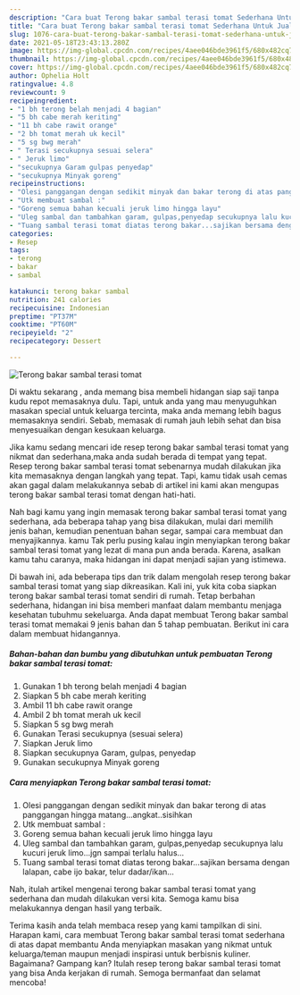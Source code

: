 ```yaml
---
description: "Cara buat Terong bakar sambal terasi tomat Sederhana Untuk Jualan"
title: "Cara buat Terong bakar sambal terasi tomat Sederhana Untuk Jualan"
slug: 1076-cara-buat-terong-bakar-sambal-terasi-tomat-sederhana-untuk-jualan
date: 2021-05-18T23:43:13.280Z
image: https://img-global.cpcdn.com/recipes/4aee046bde3961f5/680x482cq70/terong-bakar-sambal-terasi-tomat-foto-resep-utama.jpg
thumbnail: https://img-global.cpcdn.com/recipes/4aee046bde3961f5/680x482cq70/terong-bakar-sambal-terasi-tomat-foto-resep-utama.jpg
cover: https://img-global.cpcdn.com/recipes/4aee046bde3961f5/680x482cq70/terong-bakar-sambal-terasi-tomat-foto-resep-utama.jpg
author: Ophelia Holt
ratingvalue: 4.8
reviewcount: 9
recipeingredient:
- "1 bh terong belah menjadi 4 bagian"
- "5 bh cabe merah keriting"
- "11 bh cabe rawit orange"
- "2 bh tomat merah uk kecil"
- "5 sg bwg merah"
- " Terasi secukupnya sesuai selera"
- " Jeruk limo"
- "secukupnya Garam gulpas penyedap"
- "secukupnya Minyak goreng"
recipeinstructions:
- "Olesi panggangan dengan sedikit minyak dan bakar terong di atas panggangan hingga matang...angkat..sisihkan"
- "Utk membuat sambal :"
- "Goreng semua bahan kecuali jeruk limo hingga layu"
- "Uleg sambal dan tambahkan garam, gulpas,penyedap secukupnya lalu kucuri jeruk limo...jgn sampai terlalu halus..."
- "Tuang sambal terasi tomat diatas terong bakar...sajikan bersama dengan lalapan, cabe ijo bakar, telur dadar/ikan..."
categories:
- Resep
tags:
- terong
- bakar
- sambal

katakunci: terong bakar sambal 
nutrition: 241 calories
recipecuisine: Indonesian
preptime: "PT37M"
cooktime: "PT60M"
recipeyield: "2"
recipecategory: Dessert

---
```



![Terong bakar sambal terasi tomat](https://img-global.cpcdn.com/recipes/4aee046bde3961f5/680x482cq70/terong-bakar-sambal-terasi-tomat-foto-resep-utama.jpg)

Di waktu  sekarang , anda memang bisa membeli hidangan siap saji tanpa kudu repot memasaknya dulu. Tapi, untuk anda yang mau menyuguhkan masakan special untuk keluarga tercinta, maka anda memang lebih bagus memasaknya sendiri. Sebab, memasak di rumah jauh lebih sehat dan bisa menyesuaikan dengan kesukaan keluarga.

Jika kamu sedang mencari ide resep terong bakar sambal terasi tomat yang nikmat dan sederhana,maka anda sudah berada di tempat yang tepat. Resep terong bakar sambal terasi tomat  sebenarnya mudah dilakukan jika kita memasaknya dengan langkah yang tepat. Tapi, kamu tidak usah cemas akan gagal dalam melakukannya 
sebab di artikel ini kami akan mengupas terong bakar sambal terasi tomat dengan hati-hati.  



Nah bagi kamu yang ingin memasak terong bakar sambal terasi tomat yang sederhana, ada beberapa tahap yang bisa dilakukan, mulai dari memilih jenis bahan, kemudian penentuan bahan segar, sampai cara membuat dan menyajikannya. kamu Tak perlu pusing kalau ingin menyiapkan terong bakar sambal terasi tomat yang lezat di mana pun anda berada. Karena, asalkan kamu  tahu caranya, maka hidangan ini dapat menjadi sajian yang istimewa.

Di bawah ini, ada beberapa tips dan trik dalam mengolah resep terong bakar sambal terasi tomat yang siap dikreasikan. Kali ini, yuk kita coba siapkan terong bakar sambal terasi tomat sendiri di rumah. Tetap berbahan sederhana, hidangan ini bisa memberi manfaat dalam membantu menjaga kesehatan tubuhmu sekeluarga. Anda dapat membuat Terong bakar sambal terasi tomat memakai 9 jenis bahan dan 5 tahap pembuatan. Berikut ini cara dalam membuat hidangannya.

<!--inarticleads1-->

##### Bahan-bahan dan bumbu yang dibutuhkan untuk pembuatan Terong bakar sambal terasi tomat:

1. Gunakan 1 bh terong belah menjadi 4 bagian
1. Siapkan 5 bh cabe merah keriting
1. Ambil 11 bh cabe rawit orange
1. Ambil 2 bh tomat merah uk kecil
1. Siapkan 5 sg bwg merah
1. Gunakan  Terasi secukupnya (sesuai selera)
1. Siapkan  Jeruk limo
1. Siapkan secukupnya Garam, gulpas, penyedap
1. Gunakan secukupnya Minyak goreng




<!--inarticleads2-->

##### Cara menyiapkan Terong bakar sambal terasi tomat:

1. Olesi panggangan dengan sedikit minyak dan bakar terong di atas panggangan hingga matang...angkat..sisihkan
1. Utk membuat sambal :
1. Goreng semua bahan kecuali jeruk limo hingga layu
1. Uleg sambal dan tambahkan garam, gulpas,penyedap secukupnya lalu kucuri jeruk limo...jgn sampai terlalu halus...
1. Tuang sambal terasi tomat diatas terong bakar...sajikan bersama dengan lalapan, cabe ijo bakar, telur dadar/ikan...




Nah, itulah artikel mengenai  terong bakar sambal terasi tomat  yang sederhana dan mudah dilakukan versi kita. Semoga kamu bisa melakukannya dengan hasil yang terbaik. 

Terima kasih anda telah membaca resep yang kami tampilkan di sini. Harapan kami, cara membuat  Terong bakar sambal terasi tomat sederhana di atas dapat membantu Anda menyiapkan masakan yang nikmat untuk keluarga/teman maupun menjadi inspirasi untuk berbisnis kuliner. Bagaimana? Gampang kan? Itulah resep terong bakar sambal terasi tomat yang bisa Anda kerjakan di rumah. Semoga bermanfaat dan selamat mencoba!

